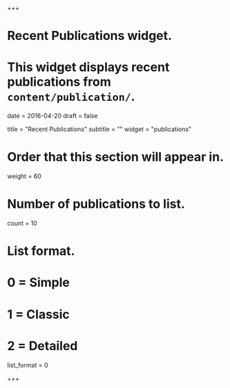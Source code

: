+++
# Recent Publications widget.
# This widget displays recent publications from `content/publication/`.

date = 2016-04-20
draft = false

title = "Recent Publications"
subtitle = ""
widget = "publications"

# Order that this section will appear in.
weight = 60

# Number of publications to list.
count = 10

# List format.
#   0 = Simple
#   1 = Classic
#   2 = Detailed
list_format = 0

+++

